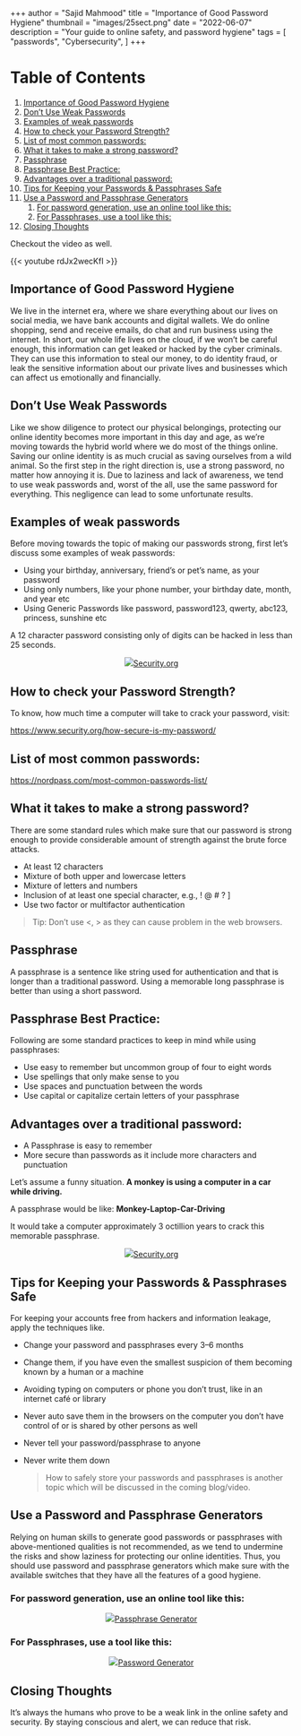 +++
author = "Sajid Mahmood"
title = "Importance of Good Password Hygiene"
thumbnail = "images/25sect.png"
date = "2022-06-07"
description = "Your guide to online safety, and password hygiene"
tags = [
    "passwords",
    "Cybersecurity",
]
+++

# Table of Contents

1.  [Importance of Good Password Hygiene](#org2df8938)
2.  [Don’t Use Weak Passwords](#orga6c197a)
3.  [Examples of weak passwords](#org987165b)
4.  [How to check your Password Strength?](#org62249d7)
5.  [List of most common passwords:](#orgfd0abca)
6.  [What it takes to make a strong password?](#orgccb0374)
7.  [Passphrase](#orgc11f080)
8.  [Passphrase Best Practice:](#org3423aff)
9.  [Advantages over a traditional password:](#orge7d476c)
10. [Tips for Keeping your Passwords & Passphrases Safe](#org49c6e51)
11. [Use a Password and Passphrase Generators](#org3d73ecc)
    1.  [For password generation, use an online tool like this:](#org939be1c)
    2.  [For Passphrases, use a tool like this:](#org259bb65)
12. [Closing Thoughts](#orgb7c18ba)

<a id="orgd0441fe"></a>

Checkout the video as well.

{{< youtube rdJx2wecKfI >}}

## Importance of Good Password Hygiene

We live in the internet era, where we share everything about our lives on social media, we have bank accounts and digital wallets. We do online shopping, send and receive emails, do chat and run business using the internet. In short, our whole life lives on the cloud, if we won’t be careful enough, this information can get leaked or hacked by the cyber criminals. They can use this information to steal our money, to do identity fraud, or leak the sensitive information about our private lives and businesses which can affect us emotionally and financially.

<a id="orga6c197a"></a>

## Don’t Use Weak Passwords

Like we show diligence to protect our physical belongings, protecting our online identity becomes more important in this day and age, as we’re moving towards the hybrid world where we do most of the things online. Saving our online identity is as much crucial as saving ourselves from a wild animal. So the first step in the right direction is, use a strong password, no matter how annoying it is. Due to laziness and lack of awareness, we tend to use weak passwords and, worst of the all, use the same password for everything. This negligence can lead to some unfortunate results.

<a id="org987165b"></a>

## Examples of weak passwords

Before moving towards the topic of making our passwords strong, first let’s discuss some examples of weak passwords:

-   Using your birthday, anniversary, friend’s or pet’s name, as your password
-   Using only numbers, like your phone number, your birthday date, month, and year etc
-   Using Generic Passwords like password, password123, qwerty, abc123, princess, sunshine etc

A 12 character password consisting only of digits can be hacked in less than 25 seconds.

<center><p style="max-width:800px; max-height:600px">
  <img src="/images/25sec.png" /><a href="https://www.security.org/how-secure-is-my-password">Security.org</a>
</p></center>

<a id="org62249d7"></a>

## How to check your Password Strength?

To know, how much time a computer will take to crack your password, visit:

<https://www.security.org/how-secure-is-my-password/>

<a id="orgfd0abca"></a>

## List of most common passwords:

<https://nordpass.com/most-common-passwords-list/>

<a id="orgccb0374"></a>

## What it takes to make a strong password?

There are some standard rules which make sure that our password is strong enough to provide considerable amount of strength against the brute force attacks.

-   At least 12 characters
-   Mixture of both upper and lowercase letters
-   Mixture of letters and numbers
-   Inclusion of at least one special character, e.g., ! @ # ? ]
-   Use two factor or multifactor authentication

> Tip: Don’t use <, > as they can cause problem in the web browsers.

<a id="orgc11f080"></a>

## Passphrase

A passphrase is a sentence like string used for authentication and that is longer than a traditional password. Using a memorable long passphrase is better than using a short password.

<a id="org3423aff"></a>

## Passphrase Best Practice:

Following are some standard practices to keep in mind while using passphrases:

-   Use easy to remember but uncommon group of four to eight words
-   Use spellings that only make sense to you
-   Use spaces and punctuation between the words
-   Use capital or capitalize certain letters of your passphrase

<a id="orge7d476c"></a>

## Advantages over a traditional password:

-   A Passphrase is easy to remember
-   More secure than passwords as it include more characters and punctuation

Let’s assume a funny situation. **A monkey is using a computer in a car while driving.**

A passphrase would be like: **Monkey-Laptop-Car-Driving**

It would take a computer approximately 3 octillion years to crack this memorable passphrase.

<center><p style="max-width:800px; max-height:600px">
  <img src="/images/years_sec.png" /><a href="https://www.security.org/how-secure-is-my-password">Security.org</a>
</p></center>

<a id="org49c6e51"></a>

## Tips for Keeping your Passwords & Passphrases Safe

For keeping your accounts free from hackers and information leakage, apply the techniques like.

-   Change your password and passphrases every 3–6 months
-   Change them, if you have even the smallest suspicion of them becoming known by a human or a machine
-   Avoiding typing on computers or phone you don’t trust, like in an internet café or library
-   Never auto save them in the browsers on the computer you don’t have control of or is shared by other persons as well
-   Never tell your password/passphrase to anyone
-   Never write them down
    
    > How to safely store your passwords and passphrases is another topic which will be discussed in the coming blog/video.

<a id="org3d73ecc"></a>

## Use a Password and Passphrase Generators

Relying on human skills to generate good passwords or passphrases with above-mentioned qualities is not recommended, as we tend to undermine the risks and show laziness for protecting our online identities. Thus, you should use password and passphrase generators which make sure with the available switches that they have all the features of a good hygiene.

<a id="org939be1c"></a>

### For password generation, use an online tool like this:

<center><p style="max-width:800px; max-height:600px">
  <img src="/images/passphrase.png" /><a href="https://useapassphrase.com">Passphrase Generator</a>
</p></center>
<a id="org259bb65"></a>

### For Passphrases, use a tool like this:

<center><p style="max-width:800px; max-height:600px">
  <img src="/images/password.png" /><a href="https://passwordsgenerator.net">Password Generator</a>
</p></center>
<a id="orgb7c18ba"></a>

## Closing Thoughts

It’s always the humans who prove to be a weak link in the online safety and security. By staying conscious and alert, we can reduce that risk.
